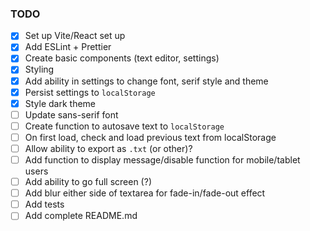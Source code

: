 ### TODO

- [x] Set up Vite/React set up
- [x] Add ESLint + Prettier
- [x] Create basic components (text editor, settings)
- [x] Styling
- [x] Add ability in settings to change font, serif style and theme
- [x] Persist settings to `localStorage`
- [x] Style dark theme
- [ ] Update sans-serif font
- [ ] Create function to autosave text to `localStorage`
- [ ] On first load, check and load previous text from localStorage
- [ ] Allow ability to export as `.txt` (or other)?
- [ ] Add function to display message/disable function for mobile/tablet users
- [ ] Add ability to go full screen (?)
- [ ] Add blur either side of textarea for fade-in/fade-out effect
- [ ] Add tests
- [ ] Add complete README.md
